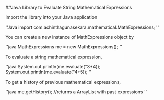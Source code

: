 ##Java Library to Evaluate String Mathematical Expressions

Import the library into your Java application

''Java
import com.achinthagunasekara.mathematical.MathExpressions;
''

You can create a new instance of MathExpressions object by

''java
MathExpressions me = new MathExpressions();
''

To evaluate a string mathematical expression,

''java
System.out.println(me.evaluate("3*4));
System.out.println(me.evaluate("4+5));
''

To get a history of previous mathematical expressions,

''java
me.getHistory(); //returns a ArrayList<String> with past expressions
''